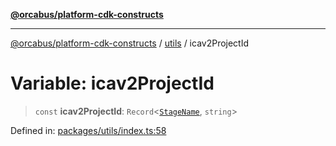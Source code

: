 [**@orcabus/platform-cdk-constructs**](../../../../README.md)

***

[@orcabus/platform-cdk-constructs](../../../../README.md) / [utils](../README.md) / icav2ProjectId

# Variable: icav2ProjectId

> `const` **icav2ProjectId**: `Record`\<[`StageName`](../type-aliases/StageName.md), `string`\>

Defined in: [packages/utils/index.ts:58](https://github.com/OrcaBus/platform-cdk-constructs/blob/main/packages/utils/index.ts#L58)

